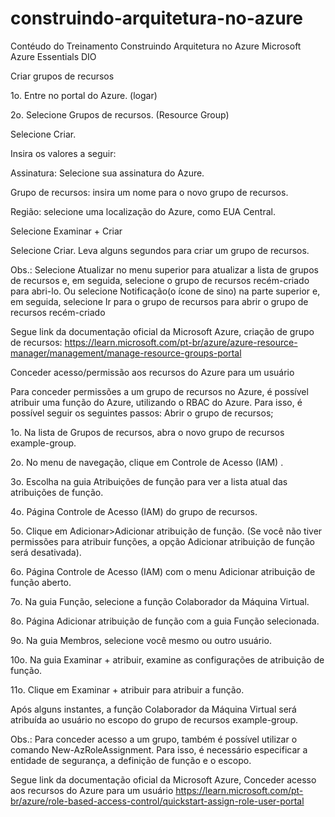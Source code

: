 # construindo-arquitetura-no-azure
Contéudo do Treinamento Construindo Arquitetura no Azure Microsoft Azure Essentials DIO 

Criar grupos de recursos

1o. Entre no portal do Azure. (logar)

2o. Selecione Grupos de recursos. (Resource Group)

Selecione Criar.

Insira os valores a seguir:

Assinatura: Selecione sua assinatura do Azure.

Grupo de recursos: insira um nome para o novo grupo de recursos.

Região: selecione uma localização do Azure, como EUA Central.

Selecione Examinar + Criar

Selecione Criar. Leva alguns segundos para criar um grupo de recursos.

Obs.: Selecione Atualizar no menu superior para atualizar a lista de grupos de recursos e, em seguida, selecione o grupo de recursos recém-criado para abri-lo. Ou selecione Notificação(o ícone de sino) na parte superior e, em seguida, selecione Ir para o grupo de recursos para abrir o grupo de recursos recém-criado

Segue link da documentação oficial da Microsoft Azure, criação de grupo de recursos:
https://learn.microsoft.com/pt-br/azure/azure-resource-manager/management/manage-resource-groups-portal


Conceder acesso/permissão aos recursos do Azure para um usuário

Para conceder permissões a um grupo de recursos no Azure, é possível atribuir uma função do Azure, utilizando o RBAC do Azure. Para isso, é possível seguir os seguintes passos:
Abrir o grupo de recursos;


1o. Na lista de Grupos de recursos, abra o novo grupo de recursos example-group.

2o. No menu de navegação, clique em Controle de Acesso (IAM) .

3o. Escolha na guia Atribuições de função para ver a lista atual das atribuições de função.

4o. Página Controle de Acesso (IAM) do grupo de recursos.

5o. Clique em Adicionar>Adicionar atribuição de função. (Se você não tiver permissões para atribuir funções, a opção Adicionar atribuição de função será desativada).

6o. Página Controle de Acesso (IAM) com o menu Adicionar atribuição de função aberto.

7o. Na guia Função, selecione a função Colaborador da Máquina Virtual.

8o. Página Adicionar atribuição de função com a guia Função selecionada.

9o. Na guia Membros, selecione você mesmo ou outro usuário.

10o. Na guia Examinar + atribuir, examine as configurações de atribuição de função.

11o. Clique em Examinar + atribuir para atribuir a função.

Após alguns instantes, a função Colaborador da Máquina Virtual será atribuída ao usuário no escopo do grupo de recursos example-group.

Obs.: Para conceder acesso a um grupo, também é possível utilizar o comando New-AzRoleAssignment. Para isso, é necessário especificar a entidade de segurança, a definição de função e o escopo. 

Segue link da documentação oficial da Microsoft Azure, Conceder acesso aos recursos do Azure para um usuário
https://learn.microsoft.com/pt-br/azure/role-based-access-control/quickstart-assign-role-user-portal






